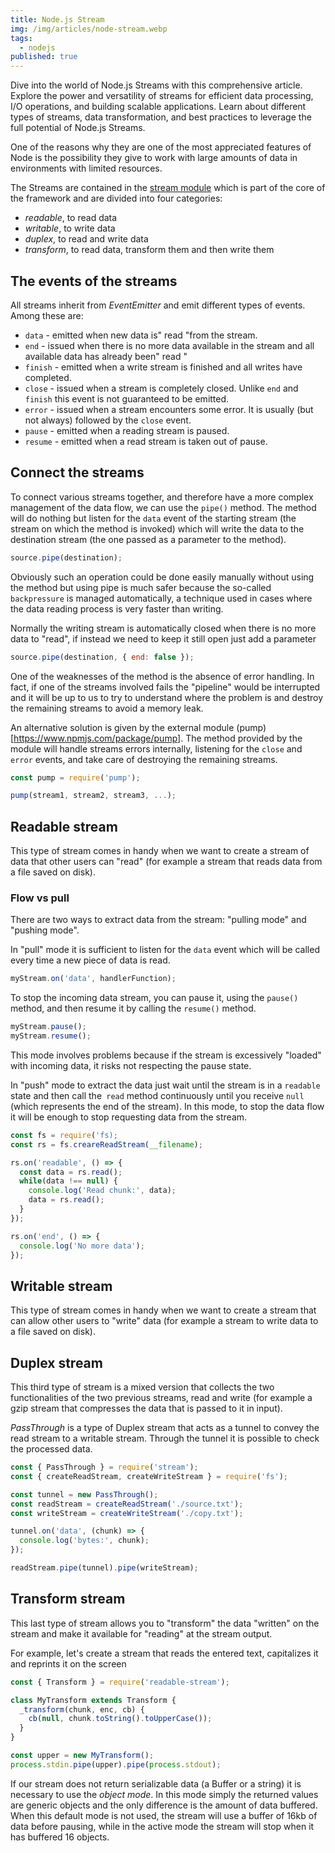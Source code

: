 ```yaml
---
title: Node.js Stream
img: /img/articles/node-stream.webp
tags:
  - nodejs
published: true
---
```


Dive into the world of Node.js Streams with this comprehensive article. Explore the power and versatility of streams for efficient data processing, I/O operations, and building scalable applications. Learn about different types of streams, data transformation, and best practices to leverage the full potential of Node.js Streams.

<!--more-->

One of the reasons why they are one of the most appreciated features of Node is the possibility they give to work with large amounts of data in environments with limited resources.

The Streams are contained in the [stream module](https://nodejs.org/api/stream.html) which is part of the core of the framework and are divided into four categories:

- _readable_, to read data
- _writable_, to write data
- _duplex_, to read and write data
- _transform_, to read data, transform them and then write them

## The events of the streams

All streams inherit from _EventEmitter_ and emit different types of events. Among these are:

- `data` - emitted when new data is" read "from the stream.
- `end` - issued when there is no more data available in the stream and all available data has already been" read "
- `finish` - emitted when a write stream is finished and all writes have completed.
- `close` - issued when a stream is completely closed. Unlike `end` and` finish` this event is not guaranteed to be emitted.
- `error` - issued when a stream encounters some error. It is usually (but not always) followed by the `close` event.
- `pause` - emitted when a reading stream is paused.
- `resume` - emitted when a read stream is taken out of pause.

## Connect the streams

To connect various streams together, and therefore have a more complex management of the data flow, we can use the `pipe()` method. The method will do nothing but listen for the `data` event of the starting stream (the stream on which the method is invoked) which will write the data to the destination stream (the one passed as a parameter to the method).

```javascript
source.pipe(destination);
```

Obviously such an operation could be done easily manually without using the method but using pipe is much safer because the so-called `backpressure` is managed automatically, a technique used in cases where the data reading process is very faster than writing.

Normally the writing stream is automatically closed when there is no more data to "read", if instead we need to keep it still open just add a parameter

```javascript
source.pipe(destination, { end: false });
```

One of the weaknesses of the method is the absence of error handling. In fact, if one of the streams involved fails the "pipeline" would be interrupted and it will be up to us to try to understand where the problem is and destroy the remaining streams to avoid a memory leak.

An alternative solution is given by the external module (pump)[https://www.npmjs.com/package/pump]. The method provided by the module will handle streams errors internally, listening for the `close` and` error` events, and take care of destroying the remaining streams.

```javascript
const pump = require('pump');

pump(stream1, stream2, stream3, ...);
```

## Readable stream

This type of stream comes in handy when we want to create a stream of data that other users can "read" (for example a stream that reads data from a file saved on disk).

### Flow vs pull

There are two ways to extract data from the stream: "pulling mode" and "pushing mode".

In "pull" mode it is sufficient to listen for the `data` event which will be called every time a new piece of data is read.

```javascript
myStream.on('data', handlerFunction);
```

To stop the incoming data stream, you can pause it, using the `pause()` method, and then resume it by calling the `resume()` method.

```javascript
myStream.pause();
myStream.resume();
```

This mode involves problems because if the stream is excessively "loaded" with incoming data, it risks not respecting the pause state.

In "push" mode to extract the data just wait until the stream is in a `readable` state and then call the` read` method continuously until you receive `null` (which represents the end of the stream). In this mode, to stop the data flow it will be enough to stop requesting data from the stream.

```javascript
const fs = require('fs);
const rs = fs.creareReadStream(__filename);

rs.on('readable', () => {
  const data = rs.read();
  while(data !== null) {
    console.log('Read chunk:', data);
    data = rs.read();
  }
});

rs.on('end', () => {
  console.log('No more data');
});
```

## Writable stream

This type of stream comes in handy when we want to create a stream that can allow other users to "write" data (for example a stream to write data to a file saved on disk).

## Duplex stream

This third type of stream is a mixed version that collects the two functionalities of the two previous streams, read and write (for example a gzip stream that compresses the data that is passed to it in input).

_PassThrough_ is a type of Duplex stream that acts as a tunnel to convey the read stream to a writable stream. Through the tunnel it is possible to check the processed data.

```javascript
const { PassThrough } = require('stream');
const { createReadStream, createWriteStream } = require('fs');

const tunnel = new PassThrough();
const readStream = createReadStream('./source.txt');
const writeStream = createWriteStream('./copy.txt');

tunnel.on('data', (chunk) => {
  console.log('bytes:', chunk);
});

readStream.pipe(tunnel).pipe(writeStream);
```

## Transform stream

This last type of stream allows you to "transform" the data "written" on the stream and make it available for "reading" at the stream output.

For example, let's create a stream that reads the entered text, capitalizes it and reprints it on the screen

```javascript
const { Transform } = require('readable-stream');

class MyTransform extends Transform {
  _transform(chunk, enc, cb) {
    cb(null, chunk.toString().toUpperCase());
  }
}

const upper = new MyTransform();
process.stdin.pipe(upper).pipe(process.stdout);
```

If our stream does not return serializable data (a Buffer or a string) it is necessary to use the _object mode_. In this mode simply the returned values ​​are generic objects and the only difference is the amount of data buffered. When this default mode is not used, the stream will use a buffer of 16kb of data before pausing, while in the active mode the stream will stop when it has buffered 16 objects.
